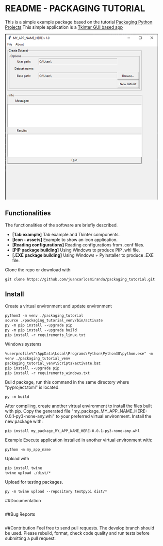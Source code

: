 # README - PACKAGING TUTORIAL
This is a simple example package based on the tutorial [Packaging Python Projects](https://packaging.python.org/en/latest/tutorials/packaging-projects/)
This simple application is a [Tkinter GUI based app](https://docs.python.org/es/3/library/tkinter.html)

![app_example_1](https://github.com/juancarlosmiranda/packaging_tutorial/blob/main/img/app_example_1.png?raw=true)

## Functionalities
The functionalities of the software are briefly described.
* **[Tab example]**  Tab example and Tkinter components.
* **[Icon - assets]** Example to show an icon application.
* **[Reading configurations]** Reading configurations from .conf files.
* **[PIP package building]** Using Windows to produce PIP .whl file.
* **[.EXE package building]** Using Windows + Pyinstaller to produce .EXE file.



Clone the repo or download with
```
git clone https://github.com/juancarlosmiranda/packaging_tutorial.git
```
## Install

Create a virtual environment and update environment
```
python3 -m venv ./packaging_tutorial
source ./packaging_tutorial_venv/bin/activate
py -m pip install --upgrade pip
py -m pip install --upgrade build
pip install -r requirements_linux.txt
```

Windows systems
```
%userprofile%"\AppData\Local\Programs\Python\Python38\python.exe" -m venv ./packaging_tutorial_venv
packaging_tutorial_venv\Scripts\activate.bat
pip install --upgrade pip
pip install -r requirements_windows.txt
```


Build package, run this command in the same directory where "pyproject.toml" is located:
```
py -m build
```

After compiling, create another virtual environment to install the files built with pip.
Copy the generated file "my_package_MY_APP_NAME_HERE-0.0.1-py3-none-any.whl" to your preferred virtual environment.
Install the new package with:

```
pip install my_package_MY_APP_NAME_HERE-0.0.1-py3-none-any.whl
```

Example
Execute application installed in another virtual environment with: 
```
python -m my_app_name
```

Upload with
```
pip install twine
twine upload ./dist/*
```
Upload for testing packages.

```
py -m twine upload --repository testpypi dist/*
```


##Documentation
```
```
##Bug Reports
```
```

##Contribution
Feel free to send pull requests. The develop branch should be used.
Please rebuild, format, check code quality and run tests before submitting a pull request:

